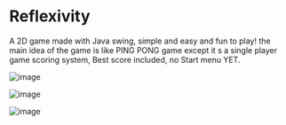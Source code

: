 # Reflexivity
A 2D game made with Java swing, simple and easy and fun to play!
the main idea of the game is like PING PONG game except it s a single player game
scoring system, Best score included, no Start menu YET.

![image](https://cloud.githubusercontent.com/assets/17766221/22128946/8aea615a-dea3-11e6-8652-67b487fa569f.png)

![image](https://cloud.githubusercontent.com/assets/17766221/22128956/93fcc10c-dea3-11e6-830f-afb6feec88a8.png)

![image](https://cloud.githubusercontent.com/assets/17766221/22128970/a2cfc5da-dea3-11e6-82d9-11564cc9ad40.png)
